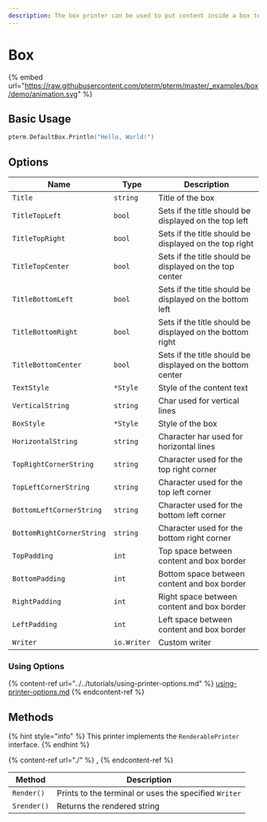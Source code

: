 ```yaml
---
description: The box printer can be used to put content inside a box to highlight it
---
```


# Box

{% embed url="https://raw.githubusercontent.com/pterm/pterm/master/_examples/box/demo/animation.svg" %}

## Basic Usage

```go
pterm.DefaultBox.Println("Hello, World!")
```

## Options

| Name                      | Type        | Description                                                |
| ------------------------- | ----------- | ---------------------------------------------------------- |
| `Title`                   | `string`    | Title of the box                                           |
| `TitleTopLeft`            | `bool`      | Sets if the title should be displayed on the top left      |
| `TitleTopRight`           | `bool`      | Sets if the title should be displayed on the top right     |
| `TitleTopCenter`          | `bool`      | Sets if the title should be displayed on the top center    |
| `TitleBottomLeft`         | `bool`      | Sets if the title should be displayed on the bottom left   |
| `TitleBottomRight`        | `bool`      | Sets if the title should be displayed on the bottom right  |
| `TitleBottomCenter`       | `bool`      | Sets if the title should be displayed on the bottom center |
| `TextStyle`               | `*Style`    | Style of the content text                                  |
| `VerticalString`          | `string`    | Char used for vertical lines                               |
| `BoxStyle`                | `*Style`    | Style of the box                                           |
| `HorizontalString`        | `string`    | Character har used for horizontal lines                    |
| `TopRightCornerString`    | `string`    | Character used for the top right corner                    |
| `TopLeftCornerString`     | `string`    | Character used for the top left corner                     |
| `BottomLeftCornerString`  | `string`    | Character used for the bottom left corner                  |
| `BottomRightCornerString` | `string`    | Character used for the bottom right corner                 |
| `TopPadding`              | `int`       | Top space between content and box border                   |
| `BottomPadding`           | `int`       | Bottom space between content and box border                |
| `RightPadding`            | `int`       | Right space between content and box border                 |
| `LeftPadding`             | `int`       | Left space between content and box border                  |
| `Writer`                  | `io.Writer` | Custom writer                                              |

### Using Options

{% content-ref url="../../tutorials/using-printer-options.md" %}
[using-printer-options.md](../../tutorials/using-printer-options.md)
{% endcontent-ref %}

## Methods

{% hint style="info" %}
This printer implements the `RenderablePrinter` interface.
{% endhint %}

{% content-ref url="./" %}
[.](./)
{% endcontent-ref %}

| Method      | Description                                           |
| ----------- | ----------------------------------------------------- |
| `Render()`  | Prints to the terminal or uses the specified `Writer` |
| `Srender()` | Returns the rendered string                           |
